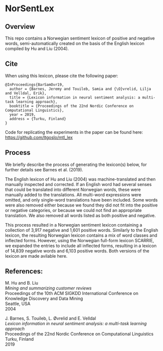 # NorSentLex

## Overview

This repo contains a Norwegian sentiment lexicon of positive and negative words, semi-automatically created on the basis of the English lexicon compiled by Hu and Liu (2004). 

## Cite

When using this lexicon, please cite the following paper:

```
@InProceedings{BarSamOvr19,
  author = {Barnes, Jeremy and Touileb, Samia and {\O}vrelid, Lilja and Velldal, Erik},
  title = {Lexicon information in neural sentiment analysis: a multi-task learning approach},
  booktitle = {Proceedings of the 22nd Nordic Conference on Computational Linguistics},
  year = 2019,
  address = {Turku, Finland}
}
```
Code for replicating the experiments in the paper can be found here: https://github.com/ltgoslo/mtl_lex 

## Process 
We briefly describe the process of generating the lexicon(s) below, for further details see Barnes et al. (2019). 

The English lexicon of Hu and Liu (2004) was machine-translated and then manually inspected and corrected. If an English word had several senses that could be translated into different Norwegian words, these were manually added to the translations. All multi-word expressions were omitted, and only single-word translations have been included. Some words were also removed either because we found they did not fit into the positive or negative categories, or because we could not find an appropriate translation. We also removed all words listed as both positive and negative.

This process resulted in a Norwegian sentiment lexicon containing a collection of 3,917 negative and 1,601 positive words. Similarly to the English lexicon, the resulting Norwegian lexicon contains a mix of word classes and inflected forms. However, using the Norwegian full-form lexicon SCARRIE, we expanded the entries to include all inflected forms, resulting in a lexicon of 14,839 negative words and 6,103 positive words. Both versions of the lexicon are made avilable here.


## References: 

M. Hu and B. Liu  
_Mining and summarizing customer reviews_  
Proceedings of the 10th ACM SIGKDD International Conference on Knowledge Discovery and Data Mining  
Seattle, USA  
2004 

J. Barnes, S. Touileb, L. Øvrelid and E. Velldal  
_Lexicon information in neural sentiment analysis: a multi-task learning approach_  
Proceedings of the 22nd Nordic Conference on Computational Linguistics  
Turku, Finland  
2019
